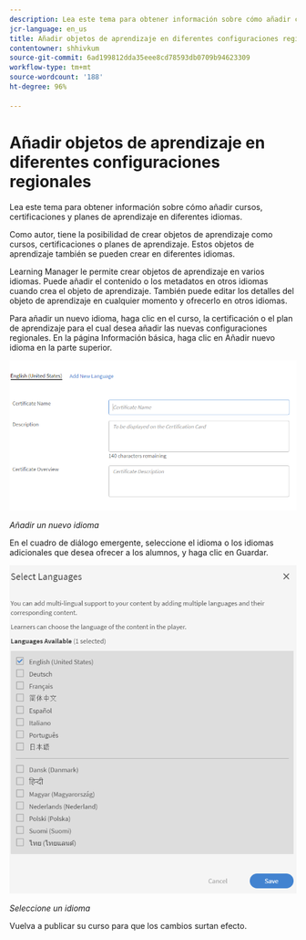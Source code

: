 ```yaml
---
description: Lea este tema para obtener información sobre cómo añadir cursos, certificaciones y planes de aprendizaje en diferentes idiomas.
jcr-language: en_us
title: Añadir objetos de aprendizaje en diferentes configuraciones regionales
contentowner: shhivkum
source-git-commit: 6ad199812dda35eee8cd78593db0709b94623309
workflow-type: tm+mt
source-wordcount: '188'
ht-degree: 96%

---
```




# Añadir objetos de aprendizaje en diferentes configuraciones regionales

Lea este tema para obtener información sobre cómo añadir cursos, certificaciones y planes de aprendizaje en diferentes idiomas.

Como autor, tiene la posibilidad de crear objetos de aprendizaje como cursos, certificaciones o planes de aprendizaje. Estos objetos de aprendizaje también se pueden crear en diferentes idiomas.

Learning Manager le permite crear objetos de aprendizaje en varios idiomas. Puede añadir el contenido o los metadatos en otros idiomas cuando crea el objeto de aprendizaje. También puede editar los detalles del objeto de aprendizaje en cualquier momento y ofrecerlo en otros idiomas.

Para añadir un nuevo idioma, haga clic en el curso, la certificación o el plan de aprendizaje para el cual desea añadir las nuevas configuraciones regionales. En la página Información básica, haga clic en Añadir nuevo idioma en la parte superior.

![](assets/addnewlocale.png)

*Añadir un nuevo idioma*

En el cuadro de diálogo emergente, seleccione el idioma o los idiomas adicionales que desea ofrecer a los alumnos, y haga clic en Guardar.

![](assets/selectlang.png)

*Seleccione un idioma*

Vuelva a publicar su curso para que los cambios surtan efecto.
